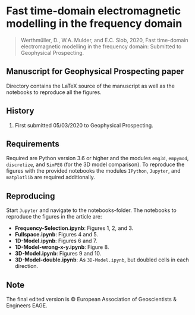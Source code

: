 # Fast time-domain electromagnetic modelling in the frequency domain

> Werthmüller, D., W.A. Mulder, and E.C. Slob, 2020, Fast time-domain
> electromagnetic modelling in the frequency domain: Submitted to Geophysical
> Prospecting.


## Manuscript for Geophysical Prospecting paper

Directory contains the LaTeX source of the manuscript as well as the notebooks
to reproduce all the figures.


## History

1. First submitted 05/03/2020 to Geophysical Prospecting.


## Requirements

Required are Python version 3.6 or higher and the modules `emg3d`, `empymod`,
`discretize`, and `SimPEG` (for the 3D model comparison). To reproduce the
figures with the provided notebooks the modules `IPython`, `Jupyter`, and
`matplotlib` are required additionally.


## Reproducing

Start `Jupyter` and navigate to the notebooks-folder. The notebooks to
reproduce the figures in the article are:

- **Frequency-Selection.ipynb**: Figures 1, 2, and 3.
- **Fullspace.ipynb**: Figures 4 and 5.
- **1D-Model.ipynb**: Figures 6 and 7.
- **1D-Model-wrong-x-y.ipynb**: Figure 8.
- **3D-Model.ipynb**: Figures 9 and 10.
- **3D-Model-double.ipynb**: As `3D-Model.ipynb`, but doubled cells in each
  direction.

## Note

The final edited version is &copy; European Association of Geoscientists &
Engineers EAGE.
